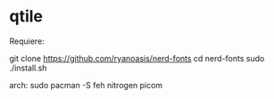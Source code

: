 # qtile

Requiere:

git clone https://github.com/ryanoasis/nerd-fonts
cd nerd-fonts
sudo ./install.sh

arch:
sudo pacman -S feh nitrogen picom 

